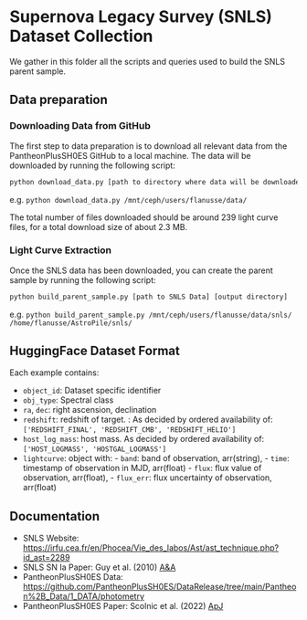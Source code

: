 # Supernova Legacy Survey (SNLS) Dataset Collection

We gather in this folder all the scripts and queries used to build the SNLS parent sample.

## Data preparation

### Downloading Data from GitHub

The first step to data preparation is to download all relevant data from the PantheonPlusSH0ES GitHub to a local machine. The data will be downloaded by running the following script:
```bash
python download_data.py [path to directory where data will be downloaded]
```
e.g. `python download_data.py /mnt/ceph/users/flanusse/data/`

The total number of files downloaded should be around 239 light curve files, for a total download size of about 2.3 MB.

### Light Curve Extraction

Once the SNLS data has been downloaded, you can create the parent sample by running the following script:
```bash
python build_parent_sample.py [path to SNLS Data] [output directory]
```
e.g. `python build_parent_sample.py /mnt/ceph/users/flanusse/data/snls/ /home/flanusse/AstroPile/snls/`


## HuggingFace Dataset Format
Each example contains:

  - `object_id`: Dataset specific identifier
  - `obj_type`: Spectral class
  - `ra`, `dec`: right ascension, declination
  - `redshift`: redshift of target. : As decided by ordered availability of: `['REDSHIFT_FINAL', 'REDSHIFT_CMB', 'REDSHIFT_HELIO']`
  - `host_log_mass`: host mass. As decided by ordered availability of: `['HOST_LOGMASS', 'HOSTGAL_LOGMASS']` 
  - `lightcurve`: object with:
        - `band`: band of observation, arr(string),
        - `time`: timestamp of observation in MJD, arr(float)
        - `flux`: flux value of observation, arr(float),
        - `flux_err`: flux uncertainty of observation, arr(float)

## Documentation

- SNLS Website: https://irfu.cea.fr/en/Phocea/Vie_des_labos/Ast/ast_technique.php?id_ast=2289
- SNLS SN Ia Paper: Guy et al. (2010) [A&A](https://www.aanda.org/articles/aa/pdf/2010/15/aa14468-10.pdf)
- PantheonPlusSH0ES Data: https://github.com/PantheonPlusSH0ES/DataRelease/tree/main/Pantheon%2B_Data/1_DATA/photometry
- PantheonPlusSH0ES Paper: Scolnic et al. (2022) [ApJ](https://iopscience.iop.org/article/10.3847/1538-4357/ac8b7a/pdf)